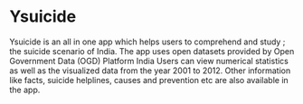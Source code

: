 Ysuicide
========

Ysuicide is an all in one app which helps users to comprehend and study ; the suicide scenario of India. The app uses open datasets provided by Open Government Data (OGD) Platform India 
Users can view numerical statistics as well as the visualized data from the year 2001 to 2012. Other information like facts, suicide helplines, causes and prevention etc are also available in the app.



